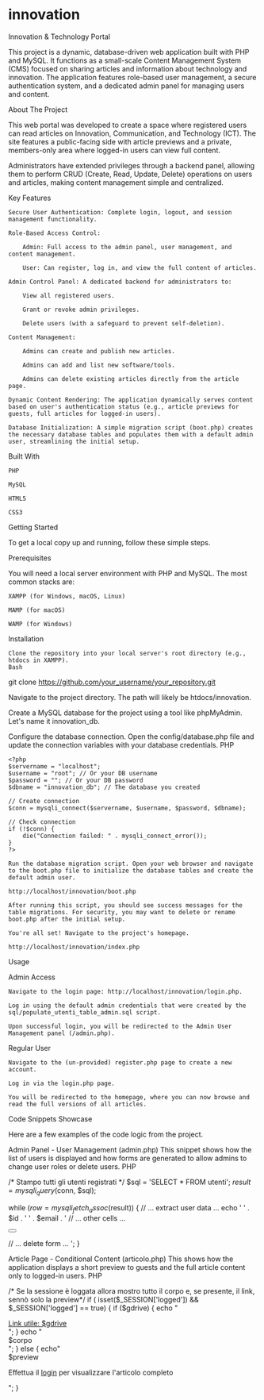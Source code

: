 # innovation

Innovation & Technology Portal

This project is a dynamic, database-driven web application built with PHP and MySQL. It functions as a small-scale Content Management System (CMS) focused on sharing articles and information about technology and innovation. The application features role-based user management, a secure authentication system, and a dedicated admin panel for managing users and content.

About The Project

This web portal was developed to create a space where registered users can read articles on Innovation, Communication, and Technology (ICT). The site features a public-facing side with article previews and a private, members-only area where logged-in users can view full content.

Administrators have extended privileges through a backend panel, allowing them to perform CRUD (Create, Read, Update, Delete) operations on users and articles, making content management simple and centralized.

Key Features

    Secure User Authentication: Complete login, logout, and session management functionality.

    Role-Based Access Control:

        Admin: Full access to the admin panel, user management, and content management.

        User: Can register, log in, and view the full content of articles.

    Admin Control Panel: A dedicated backend for administrators to:

        View all registered users.

        Grant or revoke admin privileges.

        Delete users (with a safeguard to prevent self-deletion).

    Content Management:

        Admins can create and publish new articles.

        Admins can add and list new software/tools.

        Admins can delete existing articles directly from the article page.

    Dynamic Content Rendering: The application dynamically serves content based on user's authentication status (e.g., article previews for guests, full articles for logged-in users).

    Database Initialization: A simple migration script (boot.php) creates the necessary database tables and populates them with a default admin user, streamlining the initial setup.

Built With

    PHP

    MySQL

    HTML5

    CSS3

Getting Started

To get a local copy up and running, follow these simple steps.

Prerequisites

You will need a local server environment with PHP and MySQL. The most common stacks are:

    XAMPP (for Windows, macOS, Linux)

    MAMP (for macOS)

    WAMP (for Windows)

Installation

    Clone the repository into your local server's root directory (e.g., htdocs in XAMPP).
    Bash

git clone https://github.com/your_username/your_repository.git

Navigate to the project directory. The path will likely be htdocs/innovation.

Create a MySQL database for the project using a tool like phpMyAdmin. Let's name it innovation_db.

Configure the database connection. Open the config/database.php file and update the connection variables with your database credentials.
PHP

    <?php
    $servername = "localhost";
    $username = "root"; // Or your DB username
    $password = ""; // Or your DB password
    $dbname = "innovation_db"; // The database you created

    // Create connection
    $conn = mysqli_connect($servername, $username, $password, $dbname);

    // Check connection
    if (!$conn) {
        die("Connection failed: " . mysqli_connect_error());
    }
    ?>

    Run the database migration script. Open your web browser and navigate to the boot.php file to initialize the database tables and create the default admin user.

    http://localhost/innovation/boot.php

    After running this script, you should see success messages for the table migrations. For security, you may want to delete or rename boot.php after the initial setup.

    You're all set! Navigate to the project's homepage.

    http://localhost/innovation/index.php

Usage

Admin Access

    Navigate to the login page: http://localhost/innovation/login.php.

    Log in using the default admin credentials that were created by the sql/populate_utenti_table_admin.sql script.

    Upon successful login, you will be redirected to the Admin User Management panel (/admin.php).

Regular User

    Navigate to the (un-provided) register.php page to create a new account.

    Log in via the login.php page.

    You will be redirected to the homepage, where you can now browse and read the full versions of all articles.

Code Snippets Showcase

Here are a few examples of the code logic from the project.

Admin Panel - User Management (admin.php)
This snippet shows how the list of users is displayed and how forms are generated to allow admins to change user roles or delete users.
PHP

/* Stampo tutti gli utenti registrati */
$sql = 'SELECT * FROM utenti';
$result = mysqli_query($conn, $sql);

while ($row = mysqli_fetch_assoc($result)) {
    // ... extract user data ...
    echo '
          <tr>
              <td>' . $id . '</td>
              <td>' . $email . '</td>
              // ... other cells ...
              <td>
                  <form action="admin.php" method="POST">
                       <input type="hidden" name="id" value="' . $id . '">
                       <input type="hidden" name="admin" value="' . $admin . '">
                       <button type="submit" name="change_rule">
                           <i class="far fa-edit"></i>
                       </button>
                  </form>
              </td>
              // ... delete form ...
          </tr>';
}

Article Page - Conditional Content (articolo.php)
This shows how the application displays a short preview to guests and the full article content only to logged-in users.
PHP

/* Se la sessione è loggata allora mostro tutto il corpo e, se presente, il link, sennò solo la preview*/
if ( isset($_SESSION['logged']) && $_SESSION['logged'] == true) {
    if ($gdrive) {
        echo "<div class='divtesto'>
                  <a target='_blank' href='$gdrive'>Link utile: $gdrive</a>
             </div>";
        }
    echo "<div class='testo'> $corpo </div>";
    }
else {
    echo" <div class='testo'>  $preview  </div>
          <div class='testo'>
              <p>Effettua il <a href='/innovation/login.php'>login</a> per visualizzare l'articolo completo</p>
          </div>";
    }
